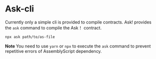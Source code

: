 # Ask-cli

Currently only a simple cli is provided to compile contracts. Ask! provides the `ask` command to compile the Ask！ contract.

```sh
npx ask path/to/as-file
```

**Note** You need to use `yarn` or `npx` to execute the `ask` command to prevent repetitive errors of AssemblyScript dependency.

